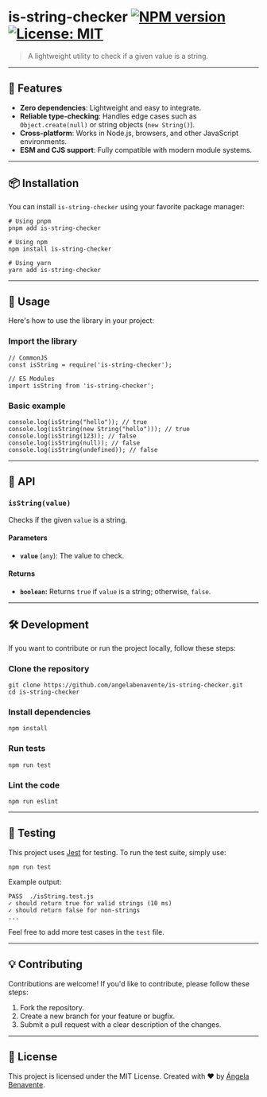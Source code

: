 # is-string-checker [![NPM version](https://www.npmjs.com/package/is-string-checker.svg?style=flat)](https://www.npmjs.com/package/is-string-checker) [![License: MIT](https://img.shields.io/badge/License-MIT-blue.svg)](<[LICENSE](https://github.com/angelabenavente/is-string-checker/LICENSE)>)

<!-- [![NPM monthly downloads](https://img.shields.io/npm/dm/is-string-checker.svg?style=flat)](https://www.npmjs.com/package/is-string-checker)
[![NPM total downloads](https://img.shields.io/npm/dt/is-string-checker.svg?style=flat)](https://www.npmjs.com/package/is-string-checker) -->

> A lightweight utility to check if a given value is a string.

<!-- `is-string-checker` is a tiny, zero-dependency library that allows you to determine whether a value is a string. It's fast, reliable, and works in all JavaScript environments. -->

---

## 🚀 Features

- **Zero dependencies**: Lightweight and easy to integrate.
- **Reliable type-checking**: Handles edge cases such as `Object.create(null)` or string objects (`new String()`).
- **Cross-platform**: Works in Node.js, browsers, and other JavaScript environments.
- **ESM and CJS support**: Fully compatible with modern module systems.

---

## 📦 Installation

You can install `is-string-checker` using your favorite package manager:

```
# Using pnpm
pnpm add is-string-checker

# Using npm
npm install is-string-checker

# Using yarn
yarn add is-string-checker
```

---

## 🌟 Usage

Here's how to use the library in your project:

### Import the library

```
// CommonJS
const isString = require('is-string-checker');

// ES Modules
import isString from 'is-string-checker';
```

### Basic example

```
console.log(isString("hello")); // true
console.log(isString(new String("hello"))); // true
console.log(isString(123)); // false
console.log(isString(null)); // false
console.log(isString(undefined)); // false
```

---

## 🔧 API

### `isString(value)`

Checks if the given `value` is a string.

#### Parameters

- **`value`** (`any`): The value to check.

#### Returns

- **`boolean`:** Returns `true` if `value` is a string; otherwise, `false`.

---

## 🛠️ Development

If you want to contribute or run the project locally, follow these steps:

### Clone the repository

```
git clone https://github.com/angelabenavente/is-string-checker.git
cd is-string-checker
```

### Install dependencies

```
npm install
```

### Run tests

```
npm run test
```

### Lint the code

```
npm run eslint
```

---

## 🧪 Testing

This project uses [Jest](https://jestjs.io/) for testing. To run the test suite, simply use:

```
npm run test
```

Example output:

```
PASS  ./isString.test.js
✓ should return true for valid strings (10 ms)
✓ should return false for non-strings
...
```

Feel free to add more test cases in the `test` file.

<!-- ---

## 🔄 Changelog

See [CHANGELOG.md](https://github.com/angelabenavente/is-string-checker/CHANGELOG.md) for a detailed history of changes. -->

---

## 💡 Contributing

Contributions are welcome! If you'd like to contribute, please follow these steps:

1.  Fork the repository.
2.  Create a new branch for your feature or bugfix.
3.  Submit a pull request with a clear description of the changes.

<!-- See [CONTRIBUTING.md](https://github.com/angelabenavente/is-string-checker/CONTRIBUTING.md) for more details. -->

---

## 📜 License

This project is licensed under the MIT License. Created with ❤️ by [Ángela Benavente](https://github.com/angelabenavente).
<!-- 
This project is licensed under the [MIT License](https://github.com/angelabenavente/is-string-checker/LICENSE). Created with ❤️ by [Ángela Benavente](https://github.com/angelabenavente). -->

<!-- ---

## 🌍 Links

- **GitHub Repository:** [https://github.com/angelabenavente/is-string-checker](https://github.com/angelabenavente/is-string-checker) -->
<!-- - **NPM Package:** [https://www.npmjs.com/package/is-string-checker](https://www.npmjs.com/package/is-string-checker) -->
